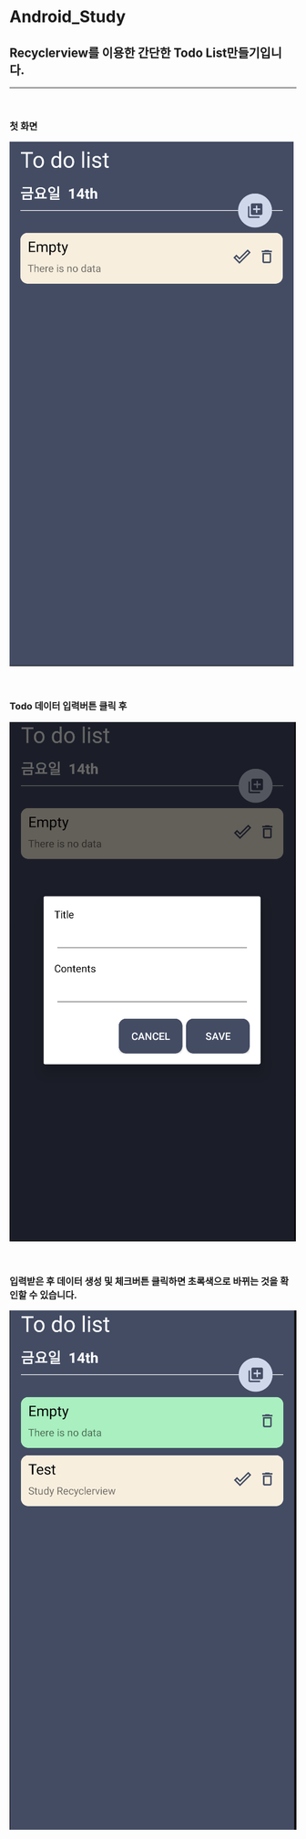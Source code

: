 # Android_Study
## Recyclerview를 이용한 간단한 Todo List만들기입니다.


---
<br>

### 첫 화면
![FIRST_SCREEN](https://github.com/JGeun/Android_Study/blob/master/TodoList/images/first_screen.png)

<br>

### Todo 데이터 입력버튼 클릭 후
![WRITE_SCREEN](images\write_screen.png)

<br>

### 입력받은 후 데이터 생성 및 체크버튼 클릭하면 초록색으로 바뀌는 것을 확인할 수 있습니다.
![LAST_SCREEN](images\last_screen.png)
